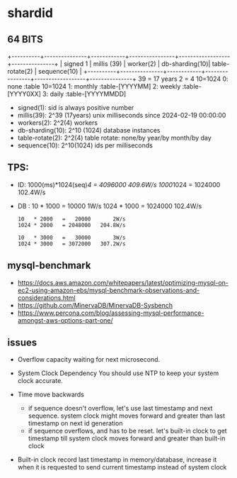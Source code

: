 # shardid

## 64 BITS
+----------+---------------+------------+----------------+------------------+---------------+
| signed 1 |  millis (39)  |  worker(2) | db-sharding(10)| table-rotate(2)  | sequence(10)  |
+----------+---------------+------------+----------------+------------------+---------------+
            39 = 17 years        2 = 4      10=1024         0: none    :table         10=1024
                                                            1: monthly :table-[YYYYMM]
                                                            2: weekly  :table-[YYYY0XX]
                                                            3: daily   :table-[YYYYMMDD]
- signed(1):        sid is always positive number
- millis(39):       2^39 (17years) unix milliseconds since 2024-02-19 00:00:00
- workers(2):       2^2(4) workers
- db-sharding(10):  2^10 (1024) database instances
- table-rotate(2):  2^2(4) table rotate: none/by year/by month/by day
- sequence(10):     2^10(1024) ids per milliseconds
  
## TPS:
- ID: 1000(ms)*1024(seq)*4 = 4096000  409.6W/s
      1000*1024            = 1024000  102.4W/s

- DB : 
      10   * 1000   =   10000       1W/s
      1024 * 1000   = 1024000   102.4W/s

      10   * 2000   =   20000       2W/s
      1024 * 2000   = 2048000   204.8W/s

      10   * 3000   =   30000       3W/s
      1024 * 3000   = 3072000   307.2W/s

## mysql-benchmark 
- https://docs.aws.amazon.com/whitepapers/latest/optimizing-mysql-on-ec2-using-amazon-ebs/mysql-benchmark-observations-and-considerations.html
- https://github.com/MinervaDB/MinervaDB-Sysbench
- https://www.percona.com/blog/assessing-mysql-performance-amongst-aws-options-part-one/

## issues
- Overflow capacity
  waiting for next microsecond.

- System Clock Dependency
  You should use NTP to keep your system clock accurate.

- Time move backwards   
  + if sequence doesn't overflow, let's use last timestamp and next sequence. system clock might moves forward and greater than last timestamp on next id generation 
  + if sequence overflows, and has to be reset. let's built-in clock to get timestamp till system clock moves forward and greater than built-in clock

- Built-in clock
  record last timestamp in memory/database, increase it when it is requested to send current timestamp instead of system clock
